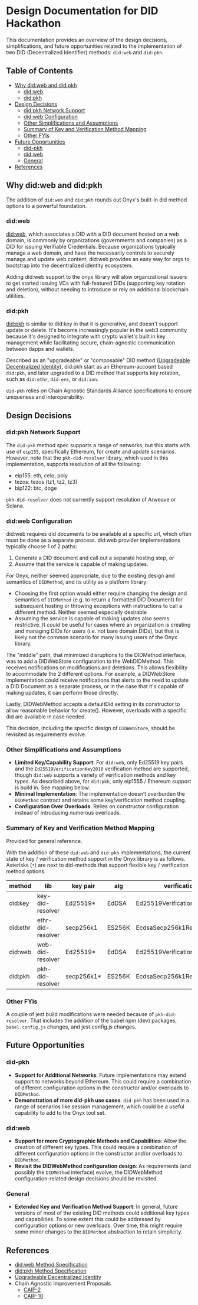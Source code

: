 # Design Documentation for DID Hackathon

This documentation provides an overview of the design decisions, simplifications, and future opportunities related to the implementation of two DID (Decentralized Identifier) methods: `did:web` and `did:pkh`.

## Table of Contents

- [Why did:web and did:pkh](#why-didweb-and-didpkh)
  - [did:web](#didweb)
  - [did:pkh](#didpkh)
- [Design Decisions](#design-decisions)
  - [did:pkh Network Support](#didpkh-network-support)
  - [did:web Configuration](#didweb-configuration)
  - [Other Simplifications and Assumptions](#other-simplifications-and-assumptions)
  - [Summary of Key and Verification Method Mapping](#summary-of-key-and-verification-method-mapping)
  - [Other FYIs](#other-fyis)
- [Future Opportunities](#future-opportunities)
  - [did-pkh](#did-pkh)
  - [did:web](#didweb-1)
  - [General](#general)
- [References](#references)


## Why did:web and did:pkh

The addition of `did:web` and `did:pkh` rounds out Onyx's built-in did method options to a powerful foundation. 

### did:web

[did:web](https://w3c-ccg.github.io/did-method-web/), which associates a DID with a DID document hosted on a web domain, is commonly by organizations (governments and companies) as a DID for issuing Verifiable Credentials. Because organizations typically manage a web domain, and have the necessarily controls to securely manage and update web content,  did:web provides an easy way for orgs to bootstrap into the decentralized identity ecosystem. 

Adding did:web support to the onyx library will alow organizational issuers to get started issuing VCs with full-featured DIDs (supporting key rotation and deletion), without needing to introduce or rely on additional blockchain utilities.

### did:pkh

[did:pkh](https://github.com/w3c-ccg/did-pkh/blob/main/did-pkh-method-draft.md) is similar to did:key in that it is generative, and doesn't support update or delete. It's become increasingly popular in the web3 community because it's designed to integrate with crypto wallet's built in key management while facilitating secure, chain-agnostic communication between dapps and wallets.

Described as an "upgradeable" or "composable" DID method ([Upgradeable Decentralized Identity](https://blog.spruceid.com/upgradeable-decentralized-identity/)), did:pkh start as an Ethereum-account based `did:pkh`, and later upgraded to a DID method that supports key rotation, such as `did:ethr`, `did:ens`, or `did:ion`.

`did-pkh` relies on Chain Agnostic Standards Alliance specifications to ensure uniqueness and interoperability.

## Design Decisions

### did:pkh Network Support

The `did:pkh` method spec supports a range of networks, but this starts with use of `eip155`, specifically Ethereum, for create and update scenarios. However, note that the `pkh-did-resolver` library, which used in this implementation, supports resolution of all the following:

- eip155: eth, celo, poly
- tezos: tezos (tz1, tz2, tz3) 
- bip122: btc, doge

`pkh-did-resolver` does not currently support resolution of Arweave or Solana.

### did:web Configuration

did:web requires did documents to be available at a specific url, which often must be done as a separate process. did:web provider implementations typically choose 1 of 2 paths:
1. Generate a DID document and call out a separate hosting step, or
2. Assume that the service is capable of making updates. 

For Onyx, neither seemed appropriate, due to the existing design and semantics of `DIDMethod`, and its utility as a platform library:

- Choosing the first option would either require changing the design and semantics of `DIDMethod` (e.g. to return a formatted DID Document) for subsequent hosting or throwing exceptions with instructions to call a different method. Neither seemed especially desirable
- Assuming the service is capable of making updates also seems restrictive. It _could_ be useful for cases where an organization is creating and managing DIDs for users (i.e. not bare domain DIDs), but that is likely not the common scenario for many issuing users of the Onyx library.

The "middle" path, that minimized disruptions to the DIDMethod interface, was to add a DIDWebStore configuration to the WebDIDMethod. This receives notifications on modifications and deletions. This allows flexibility to accommodate the 2 different options. For example, a DIDWebStore implementation could receive notifications that alerts to the need to update a DID Document as a separate process, or in the case that it's capable of making updates, it can perform those directly.

Lastly, DIDWebMethod accepts a defaultDid setting in its constructor to allow reasonable behavior for create(). However, overloads with a specific did are available in case needed.

This decision, including the specific design of `DIDWebStore`, should be revisited as requirements evolve. 

### Other Simplifications and Assumptions
- **Limited Key/Capability Support**: For `did:web`, only Ed25519 key pairs and the `Ed25519VerificationKey2018` verification method are supported, though `did:web` supports a variety of verification methods and key types. As described above, for `did:pkh`, only eip1555 / Ethereum support is build in. See mapping below.
- **Minimal Implementation**: The implementation doesn’t overburden the `DIDMethod` contract and retains some key/verification method coupling.
- **Configuration Over Overloads**: Relies on constructor configuration instead of introducing numerous overloads.


### Summary of Key and Verification Method Mapping

Provided for general reference. 

With the addition of these `did:web` and `did:pkh` implementations, the current state of key / verification method support in the Onyx library is as follows. Asterisks (`*`) are next to did-methods that support flexible key / verification method options.  

| method   | lib               | key pair   | alg    | verification method              |
|----------|-------------------|------------|--------|----------------------------------|
| did:key  | key-did-resolver  | Ed25519*   | EdDSA  | Ed25519VerificationMethod2018    |
| did:ethr | ethr-did-resolver | secp256k1  | ES256K | EcdsaSecp256k1RecoveryMethod2020 |
| did:web  | web-did-resolver  | Ed25519*   | EdDSA  | Ed25519VerificationMethod2018    |
| did:pkh  | pkh-did-resolver  | secp256k1* | ES256K | EcdsaSecp256k1RecoveryMethod2020 |

### Other FYIs

A couple of jest build modifications were needed because of `pkh-did-resolver`. That includes the addition of the babel npm (dev) packages, `babel.config.js` changes, and jest.config.js changes.

## Future Opportunities

### did-pkh

- **Support for Additional Networks**: Future implementations may extend support to networks beyond Ethereum. This could require a combination of different configuration options in the constructor and/or overloads to `DIDMethod`.
- **Demonstration of more did-pkh use cases**: `did-pkh` has been used in a range of scenarios like session management, which could be a useful capability to add to the Onyx tool set.

### did:web
- **Support for more Cryptographic Methods and Capabilities**: Allow the creation of different key types. This could require a combination of different configuration options in the constructor and/or overloads to `DIDMethod`.
- **Revisit the DIDWebMethod configuration design**: As requirements (and possibly the `DIDMethod` interface) evolve, the DIDWebMethod configuration-related design decisions should be revisited.

### General
- **Extended Key and Verification Method Support**: In general, future versions of most of the existing DID methods could additional key types and capabilities. To some extent this could be addressed by configuration options or new overloads. Over time, this might require some minor changes to the `DIDMethod` abstraction to retain simplicity.


## References
- [did:web Method Specification](https://w3c-ccg.github.io/did-method-web/)
- [did:pkh Method Specification](https://github.com/w3c-ccg/did-pkh/blob/main/did-pkh-method-draft.md)
- [Upgradeable Decentralized Identity](https://blog.spruceid.com/upgradeable-decentralized-identity/)
- Chain Agnostic Improvement Proposals
    - [CAIP-2](https://github.com/ChainAgnostic/CAIPs/blob/main/CAIPs/caip-2.md)
    - [CAIP-10](https://github.com/ChainAgnostic/CAIPs/blob/main/CAIPs/caip-10.md)



